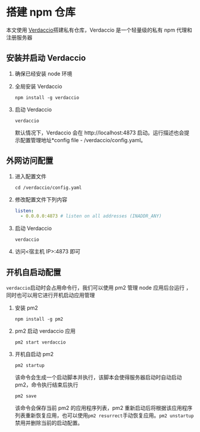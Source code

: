 # 搭建 npm 仓库

本文使用 [Verdaccio](https://verdaccio.org/)搭建私有仓库，Verdaccio 是一个轻量级的私有 npm 代理和注册服务器

## 安装并启动 Verdaccio

1. 确保已经安装 node 环境

2. 全局安装 Verdaccio

   `npm install -g verdaccio`

3. 启动 Verdaccio

   `verdaccio`

   默认情况下，Verdaccio 会在 http://localhost:4873 启动。运行描述也会提示配置管理地址\*config file - /verdaccio/config.yaml。

## 外网访问配置

1. 进入配置文件

   `cd /verdaccio/config.yaml`

2. 修改配置文件下列内容

   ```yaml
   listen:
     - 0.0.0.0:4873 # listen on all addresses (INADDR_ANY)
   ```

3. 启动 Verdaccio

   `verdaccio`

4. 访问<宿主机 IP>:4873 即可

## 开机自启动配置

`verdaccio`启动时会占用命令行，我们可以使用 pm2 管理 node 应用后台运行
，同时也可以用它进行开机启动应用管理

1. 安装 pm2

   `npm install -g pm2`

2. pm2 启动 verdaccio 应用

   `pm2 start verdaccio`

3. 开机自启动 pm2

   `pm2 startup`

   该命令会生成一个启动脚本并执行，该脚本会使得服务器启动时自动启动 pm2，命令执行结束后执行

   `pm2 save`

   该命令会保存当前 pm2 的应用程序列表，pm2 重新启动后将根据该应用程序列表重新恢复应用，也可以使用`pm2 resurrect`手动恢复应用。`pm2 unstartup`禁用并删除当前的启动配置。
